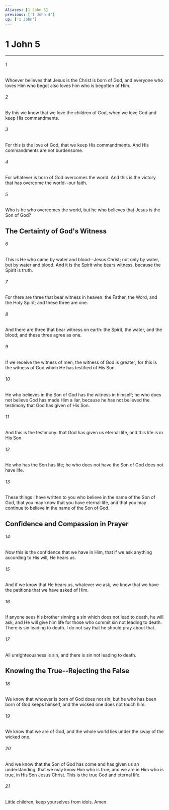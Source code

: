 ```yaml
---
Aliases: [1 John 5]
previous: ['1 John 4']
up: ['1 John']
---
```

# 1 John 5

***


###### 1 
Whoever believes that Jesus is the Christ is born of God, and everyone who loves Him who begot also loves him who is begotten of Him. 

###### 2 
By this we know that we love the children of God, when we love God and keep His commandments. 

###### 3 
For this is the love of God, that we keep His commandments. And His commandments are not burdensome. 

###### 4 
For whatever is born of God overcomes the world. And this is the victory that has overcome the world--our faith. 

###### 5 
Who is he who overcomes the world, but he who believes that Jesus is the Son of God? 

## The Certainty of God's Witness 

###### 6 
This is He who came by water and blood--Jesus Christ; not only by water, but by water and blood. And it is the Spirit who bears witness, because the Spirit is truth. 

###### 7 
For there are three that bear witness in heaven: the Father, the Word, and the Holy Spirit; and these three are one. 

###### 8 
And there are three that bear witness on earth: the Spirit, the water, and the blood; and these three agree as one. 

###### 9 
If we receive the witness of men, the witness of God is greater; for this is the witness of God which He has testified of His Son. 

###### 10 
He who believes in the Son of God has the witness in himself; he who does not believe God has made Him a liar, because he has not believed the testimony that God has given of His Son. 

###### 11 
And this is the testimony: that God has given us eternal life, and this life is in His Son. 

###### 12 
He who has the Son has life; he who does not have the Son of God does not have life. 

###### 13 
These things I have written to you who believe in the name of the Son of God, that you may know that you have eternal life, and that you may continue to believe in the name of the Son of God.

## Confidence and Compassion in Prayer 

###### 14 
Now this is the confidence that we have in Him, that if we ask anything according to His will, He hears us. 

###### 15 
And if we know that He hears us, whatever we ask, we know that we have the petitions that we have asked of Him. 

###### 16 
If anyone sees his brother sinning a sin which does not lead to death, he will ask, and He will give him life for those who commit sin not leading to death. There is sin leading to death. I do not say that he should pray about that. 

###### 17 
All unrighteousness is sin, and there is sin not leading to death.

## Knowing the True--Rejecting the False 

###### 18 
We know that whoever is born of God does not sin; but he who has been born of God keeps himself, and the wicked one does not touch him. 

###### 19 
We know that we are of God, and the whole world lies under the sway of the wicked one. 

###### 20 
And we know that the Son of God has come and has given us an understanding, that we may know Him who is true; and we are in Him who is true, in His Son Jesus Christ. This is the true God and eternal life. 

###### 21 
Little children, keep yourselves from idols. Amen.
